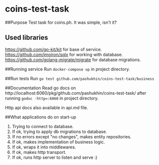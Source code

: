 # coins-test-task

##Purpose
Test task for coins.ph. It was simple, isn't it?

## Used libraries
https://github.com/go-kit/kit for base of service.
https://github.com/jmoiron/sqlx for working with database.
https://github.com/golang-migrate/migrate for database migrations.

##Running service
Run `docker-compose up` in project directory.


##Run tests
Run `go test github.com/pashukhin/coins-test-task/business`

##Documentation
Read go docs on http://localhost:6060/pkg/github.com/pashukhin/coins-test-task/ after running `godoc -http=:6060` in project directory.

Http api docs also available in api.md file.

##What applications do on start-up
1. Trying to connect to database.
2. If ok, trying to apply db migrations to database.
3. If no errors except "no changes", makes entity repositories.
4. If ok, makes implementation of business logic.
5. If ok, wraps it into middlewares.
6. If ok, makes http transport.
7. If ok, runs http server to listen and serve :)

